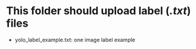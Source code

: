 # This folder should upload label (*.txt*) files

- yolo_label_example.txt: one image label example
